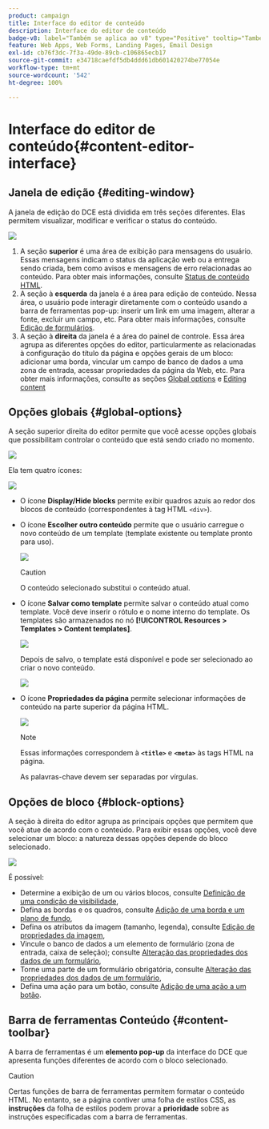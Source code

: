 ```yaml
---
product: campaign
title: Interface do editor de conteúdo
description: Interface do editor de conteúdo
badge-v8: label="Também se aplica ao v8" type="Positive" tooltip="Também se aplica ao Campaign v8"
feature: Web Apps, Web Forms, Landing Pages, Email Design
exl-id: cb76f3dc-7f3a-49de-89cb-c106865ecb17
source-git-commit: e34718caefdf5db4ddd61db601420274be77054e
workflow-type: tm+mt
source-wordcount: '542'
ht-degree: 100%

---
```


# Interface do editor de conteúdo{#content-editor-interface}



## Janela de edição {#editing-window}

A janela de edição do DCE está dividida em três seções diferentes. Elas permitem visualizar, modificar e verificar o status do conteúdo.

![](assets/dce_decoupe_window_nb.png)

1. A seção **superior** é uma área de exibição para mensagens do usuário. Essas mensagens indicam o status da aplicação web ou a entrega sendo criada, bem como avisos e mensagens de erro relacionadas ao conteúdo. Para obter mais informações, consulte [Status de conteúdo HTML](content-editing-best-practices.md#html-content-statuses).
1. A seção à **esquerda** da janela é a área para edição de conteúdo. Nessa área, o usuário pode interagir diretamente com o conteúdo usando a barra de ferramentas pop-up: inserir um link em uma imagem, alterar a fonte, excluir um campo, etc. Para obter mais informações, consulte [Edição de formulários](editing-content.md#editing-forms).
1. A seção à **direita** da janela é a área do painel de controle. Essa área agrupa as diferentes opções do editor, particularmente as relacionadas à configuração do título da página e opções gerais de um bloco: adicionar uma borda, vincular um campo de banco de dados a uma zona de entrada, acessar propriedades da página da Web, etc. Para obter mais informações, consulte as seções [Global options](#global-options) e [Editing content](editing-content.md)

## Opções globais {#global-options}

A seção superior direita do editor permite que você acesse opções globais que possibilitam controlar o conteúdo que está sendo criado no momento.

![](assets/dce_global_options.png)

Ela tem quatro ícones:

![](assets/dce_icons_sidebar.png)

* O ícone **Display/Hide blocks** permite exibir quadros azuis ao redor dos blocos de conteúdo (correspondentes à tag HTML `<div>`).

* O ícone **Escolher outro conteúdo** permite que o usuário carregue o novo conteúdo de um template (template existente ou template pronto para uso).

  ![](assets/dce_popup_templatechoice.png)

  >[!CAUTION]
  >
  >O conteúdo selecionado substitui o conteúdo atual.

* O ícone **Salvar como template** permite salvar o conteúdo atual como template. Você deve inserir o rótulo e o nome interno do template. Os templates são armazenados no nó **[!UICONTROL Resources > Templates > Content templates]**.

  ![](assets/dce_popup_savetemplate.png)

  Depois de salvo, o template está disponível e pode ser selecionado ao criar o novo conteúdo.

  ![](assets/dce_create_fromtemplate.png)

* O ícone **Propriedades da página** permite selecionar informações de conteúdo na parte superior da página HTML.

  ![](assets/dce_popup_headerhtml.png)

  >[!NOTE]
  >
  >Essas informações correspondem à **`<title>`** e **`<meta>`** às tags HTML na página.
  >
  >As palavras-chave devem ser separadas por vírgulas.

## Opções de bloco {#block-options}

A seção à direita do editor agrupa as principais opções que permitem que você atue de acordo com o conteúdo. Para exibir essas opções, você deve selecionar um bloco: a natureza dessas opções depende do bloco selecionado.

![](assets/dce_right_section.png)

É possível:

* Determine a exibição de um ou vários blocos, consulte [Definição de uma condição de visibilidade](editing-content.md#defining-a-visibility-condition),
* Defina as bordas e os quadros, consulte [Adição de uma borda e um plano de fundo](editing-content.md#adding-a-border-and-background),
* Defina os atributos da imagem (tamanho, legenda), consulte [Edição de propriedades da imagem](editing-content.md#editing-image-properties),
* Vincule o banco de dados a um elemento de formulário (zona de entrada, caixa de seleção); consulte [Alteração das propriedades dos dados de um formulário](editing-content.md#changing-the-data-properties-for-a-form),
* Torne uma parte de um formulário obrigatória, consulte [Alteração das propriedades dos dados de um formulário](editing-content.md#changing-the-data-properties-for-a-form),
* Defina uma ação para um botão, consulte [Adição de uma ação a um botão](editing-content.md#adding-an-action-to-a-button).

## Barra de ferramentas Conteúdo {#content-toolbar}

A barra de ferramentas é um **elemento pop-up** da interface do DCE que apresenta funções diferentes de acordo com o bloco selecionado.

>[!CAUTION]
>
>Certas funções de barra de ferramentas permitem formatar o conteúdo HTML. No entanto, se a página contiver uma folha de estilos CSS, as **instruções** da folha de estilos podem provar a **prioridade** sobre as instruções especificadas com a barra de ferramentas.
